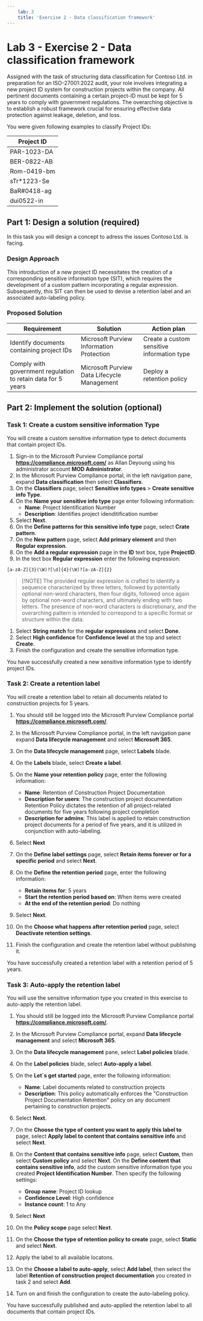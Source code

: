 ```yaml
---
    lab: 3
    title: 'Exercise 2 - Data classification framework'
---
```



# Lab 3 - Exercise 2 - Data classification framework


Assigned with the task of structuring data classification for Contoso Ltd. in preparation for an ISO-27001:2022 audit, your role involves integrating a new project ID system for construction projects within the company. All pertinent documents containing a certain project-ID must be kept for 5 years to comply with government regulations. The overarching objective is to establish a robust framework crucial for ensuring effective data protection against leakage, deletion, and loss.

You were given following examples to classify Project IDs:

|Project ID|
|----|
|PAR-1023-DA
|BER-0822-AB
|Rom-0419-bm
|sTr*1223-Se
|BaR#0418-ag|
|dui0522-in|

## Part 1: Design a solution (required)

In this task you will design a concept to adress the issues Contoso Ltd. is facing.

### Design Approach

This introduction of a new project ID necessitates the creation of a corresponding sensitive information type (SIT), which requires the development of a custom pattern incorporating a regular expression. Subsequently, this SIT can then be used to devise a retention label and an associated auto-labeling policy.

### Proposed Solution

|Requirement|Solution|Action plan|
|----|----|----|
|Identify documents containing project IDs|Microsoft Purview Information Protection|Create a custom sensitive information type|
|Comply with government regulation to retain data for 5 years| Microsoft Purview Data Lifecycle Management|Deploy a retention policy|

## Part 2: Implement the solution (optional)

### Task 1: Create a custom sensitive information Type

You will create a custom sensitive information type to detect documents that contain project IDs.

1. Sign-in to the Microsoft Purview Compliance portal **https://compliance.microsoft.com/** as Allan Deyoung using his administrator account **MOD Administrator**.
1. In the Microsoft Purview Compliance portal, in the left navigation pane, expand **Data classification** then select **Classifiers**.
3. On the **Classifiers** page, select **Sensitive info types** > **Create sensitive info Type**.
4. On the **Name your sensitive info type** page enter following information:
    - **Name**: Project Identification Number
    - **Description**: Identifies project idenditification number
1. Select **Next**.
1. On the **Define patterns for this sensitive info type** page, select **Crate pattern**.
1. On the **New pattern** page, select **Add primary element** and then **Regular expression**.
1. On the **Add a regular expression** page in the **ID** text box, type **ProjectID**.
1. In the tect box **Regular expression** enter the following expression:
```regex   
[a-zA-Z]{3}(\W)?[\d]{4}(\W)?[a-zA-Z]{2}
```
> [!NOTE] The provided regular expression is crafted to identify a sequence characterized by three letters, followed by potentially optional non-word characters, then four digits, followed once again by optional non-word characters, and ultimately ending with two letters. The presence of non-word characters is discretionary, and the overarching pattern is intended to correspond to a specific format or structure within the data.

1. Select **String match** for the **regular expressions** and select **Done**.
1. Select **High confidence** for **Confidence level** at the top and select **Create**.
1. Finish the configuration and create the sensitive information type.

You have successfully created a new sensitive information type to identify project IDs.

### Task 2: Create a retention label

You will create a retention label to retain all documents related to construction projects for 5 years.

1. You should still be logged into the Microsoft Purview Compliance portal **https://compliance.microsoft.com/**.
1. In the Microsoft Purview Compliance portal, in the left navigation pane expand **Data lifecycle management** and select **Microsoft 365**.
1. On the **Data lifecycle management** page, select **Labels** blade.
1. On the **Labels** blade, select **Create a label**.
1. On the **Name your retention policy** page, enter the following information:

    - **Name**: Retention of Construction Project Documentation
    - **Description for users**: The construction project documentation Retention Policy dictates the retention of all project-related documents for five years following project completion
    - **Description for admins**: This label is applied to retain construction project documents for a period of five years, and it is utilized in conjunction with auto-labeling.

1. Select **Next**
1. On the **Define label settings** page, select **Retain items forever or for a specific period** and select **Next**.
1. On the **Define the retention period** page, enter the following information:

    - **Retain items for**: 5 years
    - **Start the retention period based on**: When items were created
    - **At the end of the retention period**: Do nothing

1. Select **Next**.
1. On the **Choose what happens after retention period** page, select **Deactivate retention settings**.
1. Finish the configuration and create the retention label without publishing it.

You have successfully created a retention label with a retention period of 5 years.

### Task 3: Auto-apply the retention label

You will use the sensitive information type you created in this exercise to auto-apply the retention label.

1. You should still be logged into the Microsoft Purview Compliance portal **https://compliance.microsoft.com/**.
1. In the Microsoft Purview Compliance portal, expand **Data lifecycle management** and select **Microsoft 365**.
1. On the **Data lifecycle management** pane, select **Label policies** blade.
1. On the **Label policies** blade, select **Auto-apply a label**.
1. On the **Let´s get started** page, enter the following information:

    - **Name**: Label documents related to construction projects
    - **Description**: This policy automatically enforces the "Construction Project Documentation Retention" policy on any document pertaining to construction projects.

1. Select **Next**.
1. On the **Choose the type of content you want to apply this label to** page, select **Apply label to content that contains sensitive info** and select **Next**.
1. On the **Content that contains sensitive info** page, select **Custom**, then select **Custom policy** and select **Next**.
On the **Define content that contains sensitive info**, add the custom sensitive information type you created **Project Identification Number**. Then specify the following settings:

    - **Group name**: Project ID lookup
    - **Confidence Level**: High confidence
    - **Instance count**: 1 to Any

1. Select **Next**
1. On the **Policy scope** page select **Next**.
1. On the **Choose the type of retention policy to create** page, select **Static** and select **Next**.
1. Apply the label to all available locatons.
1. On the **Choose a label to auto-apply**, select **Add label**, then select the label **Retention of construction project documentation** you created in task 2 and select **Add**.
1. Turn on and finish the configuration to create the auto-labeling policy.

You have successfully published and auto-applied the retention label to all documents that contain project IDs.